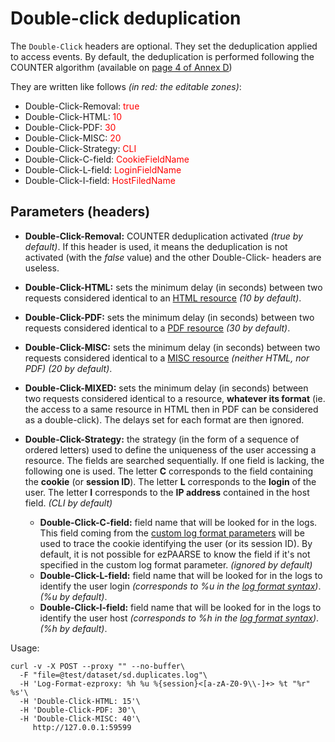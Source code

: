 # Double-click deduplication #

The `Double-Click` headers are optional. They set the deduplication applied to access events. By default, the deduplication is performed following the COUNTER algorithm (available on [page 4 of Annex D](http://couperin.org/images/stories/documents/Statistiques/COUNTER/V4_FR/appd_fr.pdf))

They are written like follows *(in red: the editable zones)*:

  * Double-Click-Removal: <span style="color: red">true</span>
  * Double-Click-HTML: <span style="color: red">10</span>
  * Double-Click-PDF: <span style="color: red">30</span>
  * Double-Click-MISC: <span style="color: red">20</span>
  * Double-Click-Strategy: <span style="color: red">CLI</span>
  * Double-Click-C-field: <span style="color: red">CookieFieldName</span>
  * Double-Click-L-field: <span style="color: red">LoginFieldName</span>
  * Double-Click-I-field: <span style="color: red">HostFiledName</span>


## Parameters (headers) ##

-   **Double-Click-Removal:** COUNTER deduplication activated *(true by default)*. If this header is used, it means the deduplication is not activated (with the *false* value) and the other Double-Click- headers are useless.


-   **Double-Click-HTML:** sets the minimum delay (in seconds) between two requests considered identical to an [HTML resource](../essential/ec-attributes.html#formats-de-ressources) *(10 by default)*.
-   **Double-Click-PDF:** sets the minimum delay (in seconds) between two requests considered identical to a [PDF resource](../essential/ec-attributes.html#formats-de-ressources) *(30 by default)*.
-   **Double-Click-MISC:** sets the minimum delay (in seconds) between two requests considered identical to a [MISC resource](../essential/ec-attributes.html#formats-de-ressources) *(neither HTML, nor PDF)* *(20 by default)*.
-   **Double-Click-MIXED:** sets the minimum delay (in seconds) between two requests considered identical to a resource, **whatever its format** (ie. the access to a same resource in HTML then in PDF can be considered as a double-click). The delays set for each format are then ignored.


-   **Double-Click-Strategy:** the strategy (in the form of a sequence of ordered letters) used to define the uniqueness of the user accessing a resource. The fields are searched sequentially. If one field is lacking, the following one is used. The letter **C** corresponds to the field containing the **cookie** (or **session ID**). The letter **L** corresponds to the **login** of the user. The letter **I** corresponds to the **IP address** contained in the host field. *(CLI by default)*
	-   **Double-Click-C-field:** field name that will be looked for in the logs. This field coming from the [custom log format parameters](../essential/formats.html#paramtres-personnaliss) will be used to trace the cookie identifying the user (or its session ID). By default, it is not possible for ezPAARSE to know the field if it's not specified in the custom log format parameter. *(ignored by default)*
	-   **Double-Click-L-field:** field name that will be looked for in the logs to identify the user login *(corresponds to %u in the [log format syntax](../essential/formats.html))*. *(%u by default)*.
	-   **Double-Click-I-field:** field name that will be looked for in the logs to identify the user host *(corresponds to %h in the [log format syntax](../essential/formats.html))*. *(%h by default)*.


Usage:
```shell
curl -v -X POST --proxy "" --no-buffer\
  -F "file=@test/dataset/sd.duplicates.log"\
  -H 'Log-Format-ezproxy: %h %u %{session}<[a-zA-Z0-9\\-]+> %t "%r" %s'\
  -H 'Double-Click-HTML: 15'\
  -H 'Double-Click-PDF: 30'\
  -H 'Double-Click-MISC: 40'\
     http://127.0.0.1:59599
```
